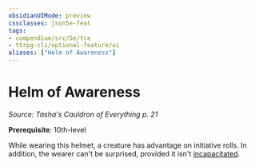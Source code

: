 ```yaml
---
obsidianUIMode: preview
cssclasses: json5e-feat
tags:
- compendium/src/5e/tce
- ttrpg-cli/optional-feature/ai
aliases: ["Helm of Awareness"]
---
```

# Helm of Awareness
*Source: Tasha's Cauldron of Everything p. 21*  

**Prerequisite**: 10th-level

While wearing this helmet, a creature has advantage on initiative rolls. In addition, the wearer can't be surprised, provided it isn't [incapacitated](/3-Mechanics/CLI/rules/conditions.md#incapacitated).